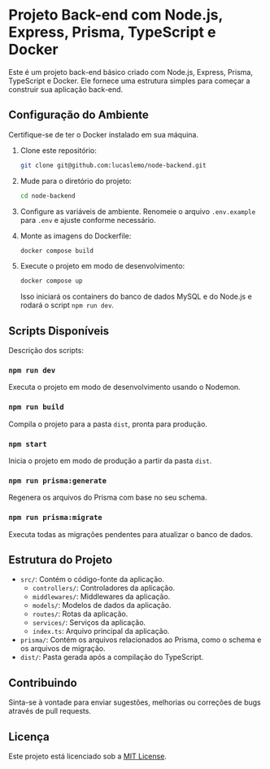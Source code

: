 # Projeto Back-end com Node.js, Express, Prisma, TypeScript e Docker

Este é um projeto back-end básico criado com Node.js, Express, Prisma, TypeScript e Docker. Ele fornece uma estrutura simples para começar a construir sua aplicação back-end.

## Configuração do Ambiente

Certifique-se de ter o Docker instalado em sua máquina.

1. Clone este repositório:

   ```bash
   git clone git@github.com:lucaslemo/node-backend.git
   ```

2. Mude para o diretório do projeto:

   ```bash
   cd node-backend
   ```

3. Configure as variáveis de ambiente. Renomeie o arquivo `.env.example` para `.env` e ajuste conforme necessário.

4. Monte as imagens do Dockerfile:

   ```bash
   docker compose build
   ```

5. Execute o projeto em modo de desenvolvimento:

   ```bash
   docker compose up
   ```

   Isso iniciará os containers do banco de dados MySQL e do Node.js e rodará o script `npm run dev`.

## Scripts Disponíveis

Descrição dos scripts:

### `npm run dev`

Executa o projeto em modo de desenvolvimento usando o Nodemon.

### `npm run build`

Compila o projeto para a pasta `dist`, pronta para produção.

### `npm start`

Inicia o projeto em modo de produção a partir da pasta `dist`.

### `npm run prisma:generate`

Regenera os arquivos do Prisma com base no seu schema.

### `npm run prisma:migrate`

Executa todas as migrações pendentes para atualizar o banco de dados.

## Estrutura do Projeto

- `src/`: Contém o código-fonte da aplicação.
  - `controllers/`: Controladores da aplicação.
  - `middlewares/`: Middlewares da aplicação.
  - `models/`: Modelos de dados da aplicação.
  - `routes/`: Rotas da aplicação.
  - `services/`: Serviços da aplicação.
  - `index.ts`: Arquivo principal da aplicação.
- `prisma/`: Contém os arquivos relacionados ao Prisma, como o schema e os arquivos de migração.
- `dist/`: Pasta gerada após a compilação do TypeScript.

## Contribuindo

Sinta-se à vontade para enviar sugestões, melhorias ou correções de bugs através de pull requests.

## Licença

Este projeto está licenciado sob a [MIT License](LICENSE).
